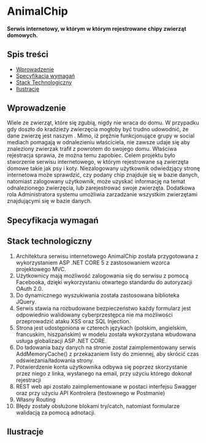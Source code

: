 # AnimalChip
#### Serwis internetowy, w którym  w którym rejestrowane chipy zwierząt domowych.

## Spis treści 
* [Wprowadzenie](#wprowadzenie)
* [Specyfikacja wymagań](#specyfikacja-wymagań)
* [Stack Technologiczny](#stack-technologiczny)
* [Ilustracje](#ilustracje)

## Wprowadzenie 
 
Wiele ze zwierząt, które się zgubią, nigdy nie wraca do domu. W przypadku gdy doszło do kradzieży
zwierzęcia mogłoby być trudno udowodnić, że dane zwierzę jest naszym . Mimo, iż prężnie
funkcjonujące grupy w social mediach pomagają w odnalezieniu właściciela, nie zawsze udaje się
aby znaleziony zwierzak trafił z powrotem do swojego domu. Właściwa rejestracja sprawia, że można
temu zapobiec. Celem projektu było stworzenie serwisu internetowego, w którym rejestrowane są
zwierzęta domowe takie jak psy i koty. Niezalogowany użytkownik odwiedzjący stronę internetowa
może sprawdzić, czy podany chip znajduje się w bazie danych, natomiast zalogowany użytkownik,
może uzyskać informację na temat odnalezionego zwierzęcia, lub zarejestrować swoje zwierzęta.
Dodatkowa rola Administratora systemu umożliwia zarzadzanie wszystkim zwierzętami znajdującymi
się w bazie danych. 


## Specyfikacja wymagań
## Stack technologiczny
<ol>
<li> Architektura serwisu internetowego AnimalChip została przygotowana z wykorzystaniem
ASP .NET CORE 5 z zastosowaniem wzorca projektowego MVC.</li>
<li>Użytkownicy mają możliwość zalogowania się do serwisu z pomocą Facebooka, dzięki
wykorzystaniu otwartego standardu do autoryzacji OAuth 2.0. </li>
<li>Do dynamicznego wyszukiwania została zastosowana biblioteka JQuery. </li>
<li> Serwis stawia na rozbudowane bezpieczeństwo każdy formularz jest odpowiednio
walidowany cyberprzestępca nie ma możliwości przeprowadzić ataku XSS oraz SQL
Injection.</li>
<li> Strona jest udostępniona w czterech językach (polskim, angielskim, francuskim, hiszpańskim)
w modelu została wykorzystana wbudowana usługa globalizacji ASP .NET CORE.</li>
<li>Do ładowania bazy danych na stronie został zaimplementowany serwis AddMemoryCache()
z przekazaniem listy do zmiennej, aby skrócić czas odświeżania/ładowania strony. </li>
<li> Potwierdzenie konta użytkownika odbywa się poprzez skorzystanie przez niego z linka,
wysłanego na email, przy użyciu którego dokonał rejestracji</li>
<li>REST web api zostało zaimplementowane w postaci interfejsu Swagger oraz przy użyciu API
Kontrolera (testownego w Postmanie)</li>
<li>Własny Routing</li>
<li>Błędy zostały obsłużone blokami try/catch, natomiast formularze walidacją za pomocą
adnotacji.</li>
</ol>


## Ilustracje




  

